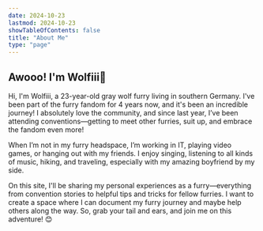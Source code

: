 ```yaml
---
date: 2024-10-23
lastmod: 2024-10-23
showTableOfContents: false
title: "About Me"
type: "page"
---
```


## Awooo! I'm Wolfiii🐺

Hi, I'm Wolfiii, a 23-year-old gray wolf furry living in southern Germany. I've been part of the furry fandom for 4 years now, and it's been an incredible journey! I absolutely love the community, and since last year, I’ve been attending conventions—getting to meet other furries, suit up, and embrace the fandom even more!

When I’m not in my furry headspace, I’m working in IT, playing video games, or hanging out with my friends. I enjoy singing, listening to all kinds of music, hiking, and traveling, especially with my amazing boyfriend by my side.

On this site, I'll be sharing my personal experiences as a furry—everything from convention stories to helpful tips and tricks for fellow furries. I want to create a space where I can document my furry journey and maybe help others along the way. So, grab your tail and ears, and join me on this adventure! 😊